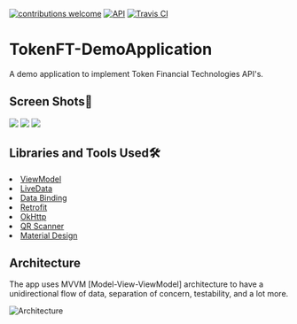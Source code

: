 <a href="https://github.com/CanerGures/TokenFT-DemoApplication/pulls"><img src="https://img.shields.io/badge/contributions-welcome-brightgreen.svg?style=flat" alt="contributions welcome" /></a>
<a href="https://android-arsenal.com/api?level=21"><img src="https://img.shields.io/badge/API-21%2B-brightgreen.svg?style=flat" alt="API" /></a>
[![Travis CI](https://img.shields.io/travis/furkanaskin/weatherapp?logo=travis)](https://travis-ci.com/furkanaskin/Weatherapp)

# TokenFT-DemoApplication

A demo application to implement Token Financial Technologies API's.

## Screen Shots📱

![](https://media.giphy.com/media/TM8RlBxZcEQFSKLzPg/giphy.gif)
![](https://media.giphy.com/media/gSPLgiCAeEr5eHJHed/giphy.gif)
![](https://media.giphy.com/media/UzNtd0pOaodVVs93bY/giphy.gif)

## Libraries and Tools Used🛠 

<li><a href="https://developer.android.com/topic/libraries/architecture/viewmodel">ViewModel</a></li>
<li><a href="https://developer.android.com/topic/libraries/architecture/livedata">LiveData</a></li>
<li><a href="https://developer.android.com/topic/libraries/data-binding">Data Binding</a></li>
<li><a href="https://square.github.io/retrofit/">Retrofit</a></li>
<li><a href="https://github.com/square/okhttp">OkHttp</a></li> 
<li><a href="https://github.com/journeyapps/zxing-android-embedded">QR Scanner</a></li>
<li><a href="https://material.io/develop/android/docs/getting-started/">Material Design</a></li>

## Architecture
The app uses MVVM [Model-View-ViewModel] architecture to have a unidirectional flow of data, separation of concern, testability, and a lot more.

![Architecture](https://developer.android.com/topic/libraries/architecture/images/final-architecture.png)


